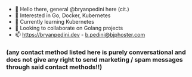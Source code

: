 - 👋 Hello there, general @bryanpedini here (cit.)
- 👀 Interested in Go, Docker, Kubernetes
- 🌱 Currently learning Kubernetes
- 💞️ Looking to collaborate on Golang projects
- 📫 https://bryanpedini.dev - b.pedini@bjphoster.com

### (any contact method listed here is purely conversational and does not give any right to send marketing / spam messages through said contact methods!!)
